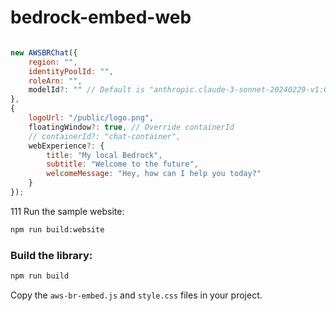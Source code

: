# bedrock-embed-web


```javascript

new AWSBRChat({
    region: "",
    identityPoolId: "",
    roleArn: "",
    modelId?: "" // Default is "anthropic.claude-3-sonnet-20240229-v1:0"
},
{
    logoUrl: "/public/logo.png",
    floatingWindow?: true, // Override containerId
    // containerId?: "chat-container",
    webExperience?: {
        title: "My local Bedrock",
        subtitle: "Welcome to the future",
        welcomeMessage: "Hey, how can I help you today?"
    }
});

```


111 Run the sample website:
```bash
npm run build:website
```

### Build the library:

```bash
npm run build
```

Copy the `aws-br-embed.js` and `style.css` files in your project.

